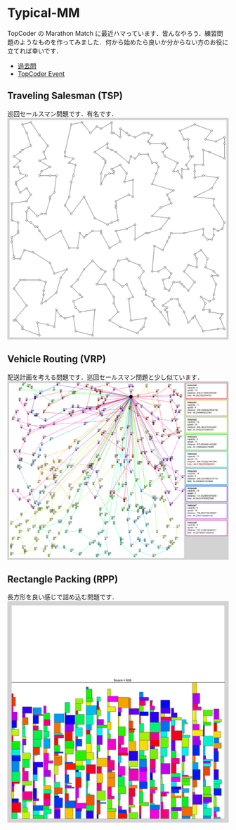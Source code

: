 # Typical-MM
TopCoder の Marathon Match に最近ハマっています．皆んなやろう．練習問題のようなものを作ってみました．何から始めたら良いか分からない方のお役に立てれば幸いです．
- [過去問](https://community.topcoder.com/longcontest/stats/?module=MatchList)  
- [TopCoder Event](https://www.topcoder.com/community/events/)

## Traveling Salesman (TSP)
巡回セールスマン問題です．有名です．  
![1.png](TSP/image/1.png)

## Vehicle Routing (VRP)
配送計画を考える問題です．巡回セールスマン問題と少し似ています．  
![1.png](VRP/image/1.png)

## Rectangle Packing (RPP)
長方形を良い感じで詰め込む問題です．  
![1.png](RPP1/image/1.png)
